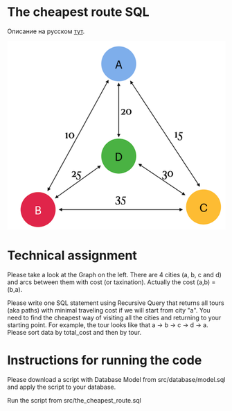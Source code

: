 # The cheapest route SQL

Описание на русском [тут](./README_RUS.md).

![graph](misc/images/graph.png)

# Technical assignment

Please take a look at the Graph on the left. There are 4 cities (a, b, c and d) and arcs between them with cost (or taxination). Actually the cost (a,b) = (b,a). 

Please write one SQL statement using Recursive Query that returns all tours (aka paths) with minimal traveling cost if we will start from city "a".
You need to find the cheapest way of visiting all the cities and returning to your starting point. For example, the tour looks like that a -> b -> c -> d -> a. 
Please sort data by total_cost and then by tour.

# Instructions for running the code

Please download a script with Database Model from src/database/model.sql and apply the script to your database.

Run the script from src/the_cheapest_route.sql
